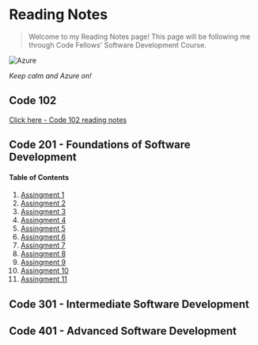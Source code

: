 # Reading Notes

>Welcome to my Reading Notes page! This page will be following me through Code Fellows' Software Development Course.  

![Azure](http://tattoocoder.com/content/images/2015/11/azure_cloud.png)


_Keep calm and Azure on!_


## Code 102
[Click here - Code 102 reading notes](https://lindseyshepard.github.io/learning-journal-repo/)




## Code 201 - Foundations of Software Development

#### Table of Contents
1. [Assingment 1](https://lindseyshepard.github.io/reading-notes/class-01)
2. [Assingment 2](https://lindseyshepard.github.io/reading-notes/class-02)
2. [Assingment 3](https://lindseyshepard.github.io/reading-notes/class-03)
2. [Assingment 4](https://lindseyshepard.github.io/reading-notes/class-04)
2. [Assingment 5](https://lindseyshepard.github.io/reading-notes/class-05)
2. [Assingment 6](https://lindseyshepard.github.io/reading-notes/class-06)
2. [Assingment 7](https://lindseyshepard.github.io/reading-notes/class-07)
2. [Assingment 8](https://lindseyshepard.github.io/reading-notes/class-08)
2. [Assingment 9](https://lindseyshepard.github.io/reading-notes/class-09)
3. [Assingment 10](https://lindseyshepard.github.io/reading-notes/class-10) 
3. [Assingment 11](https://lindseyshepard.github.io/reading-notes/class-11) 



## Code 301 - Intermediate Software Development

## Code 401 - Advanced Software Development
